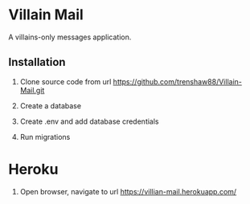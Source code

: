 # Villain Mail

A villains-only messages application.

## Installation

1. Clone source code from url https://github.com/trenshaw88/Villain-Mail.git

2. Create a database

3. Create .env and add database credentials

4. Run migrations

# Heroku 

1. Open browser, navigate to url https://villian-mail.herokuapp.com/

